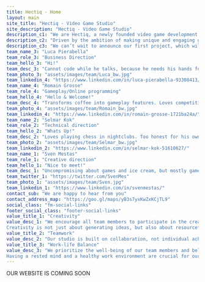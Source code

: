 ```yaml
---
title: Hectiq - Home
layout: main
site_title: "Hectiq - Video Game Studio"
site_description: "Hectiq - Video Game Studio"
description_c1: "We are Hectiq, a newly founded video game development studio based in Bordeaux, France."
description_c2: "Driven by the ambition of making unique and engaging games of various genres, we emphasize creativity, gameplay, and technical innovation. "
description_c3: "We can’t wait to announce our first project, which will be unveiled later this year. Stay tuned!"
team_name_3: "Luca Pierabella"
team_role_3: "Business Direction"
team_hello_3: "Hi!"
team_desc_3: "Cannot code while he talks, because he needs his hands for that."
team_photo_3: "assets/images/team/Luca_bw.jpg"
team_linkedin_4: "https://www.linkedin.com/in/luca-pierabella-93308413/"
team_name_4: "Romain Grosse"
team_role_4: "Gameplay/Online programming"
team_hello_4: "Hello & Welcome!"
team_desc_4: "Transforms coffee into gameplay features. Loves competitive games more than they love him. Best player in the team though."
team_photo_4: "assets/images/team/Romain_bw.jpg"
team_linkedin_4: "https://www.linkedin.com/in/romain-grosse-1721ba24a/"
team_name_2: "Selmar Kok"
team_role_2: "Technical direction"
team_hello_2: "Whats Up!"
team_desc_2: "Loves playing chess in nightclubs. Too honest for his own good."
team_photo_2: "assets/images/team/Selmar_bw.jpg"
team_linkedin_2: "https://www.linkedin.com/in/selmar-kok-51610627/"
team_name_1: "Sven Mestas"
team_role_1: "Creative direction"
team_hello_1: "Nice to meet!"
team_desc_1: "Uncompromising about games and ice cream, but mostly games."
team_twitter_1: "https://twitter.com/SvenMes"
team_photo_1: "assets/images/team/Sven.jpg"
team_linkedin_1: "https://www.linkedin.com/in/svenmestas/"
contact_sub: "We are happy to hear from you"
contact_address_map: "https://goo.gl/maps/yB3s7yxKwZxKCjTL9"
social_class: "fm-social-links"
footer_social_class: "footer-social-links"
value_title_1: "Creativity"
value_desc_1: "We encourage all team members to participate in the creative process.<br />
Creativity is not just about generating ideas, but also about resourcefulness and problem-solving through innovative thinking."
value_title_2: "Teamwork"
value_desc_2: "Our studio is built on collaboration, not individual achievement.<br />Effective communication is essential to our success, and we maintain a culture of mutual respect and understanding, communicating in multiple languages as necessary (multicultural team!)."
value_title_3: "Work-life Balance"
value_desc_3: "We prioritize the well-being of our team members and believe that creativity and teamwork flourish when everyone has a good balance between work and personal life.<br />
Having a rested mind and a healthy work environment are crucial for our overall well-being, productivity, and creativity"
---
```


OUR WEBSITE IS COMING SOON


